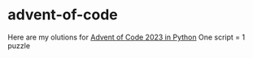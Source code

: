 # advent-of-code
Here are my olutions for [Advent of Code 2023 in Python](https://adventofcode.com/)
One script = 1 puzzle 
